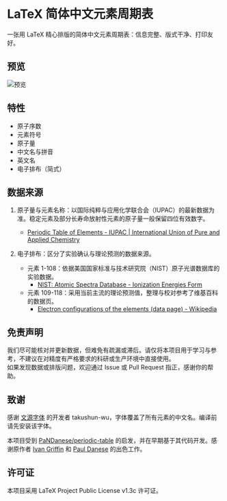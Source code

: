 # LaTeX 简体中文元素周期表

一张用 LaTeX 精心排版的简体中文元素周期表：信息完整、版式干净、打印友好。

## 预览

![预览](Chinese-Periodic-Table.png)

## 特性

- 原子序数
- 元素符号
- 原子量
- 中文名与拼音
- 英文名
- 电子排布（简式）

## 数据来源

1. 原子量与元素名称：以国际纯粹与应用化学联合会（IUPAC）的最新数据为准。稳定元素及部分长寿命放射性元素的原子量一般保留四位有效数字。
   - [Periodic Table of Elements - IUPAC | International Union of Pure and Applied Chemistry](https://iupac.org/what-we-do/periodic-table-of-elements/)

2. 电子排布：区分了实验确认与理论预测的数据来源。
   - 元素 1-108：依据美国国家标准与技术研究院（NIST）原子光谱数据库的实验数据。
     - [NIST: Atomic Spectra Database - Ionization Energies Form](https://physics.nist.gov/PhysRefData/ASD/ionEnergy.html)
   - 元素 109-118：采用当前主流的理论预测值，整理与校对参考了维基百科的数据页。
     - [Electron configurations of the elements (data page) - Wikipedia](https://en.wikipedia.org/wiki/Electron_configurations_of_the_elements_(data_page))

## 免责声明

我们尽可能核对并更新数据，但难免有疏漏或滞后。请仅将本项目用于学习与参考，不建议在对精度有严格要求的科研或生产环境中直接使用。  
如果发现数据或排版问题，欢迎通过 Issue 或 Pull Request 指正，感谢你的帮助。

## 致谢

感谢 [文源字体](https://github.com/takushun-wu/WenYuanFonts) 的开发者 takushun-wu，字体覆盖了所有元素的中文名。编译前请先安装该字体。

本项目受到 [PaNDanese/periodic-table](https://github.com/PaNDanese/periodic-table) 的启发，并在早期基于其代码开发。感谢原作者 [Ivan Griffin](https://github.com/griffini) 和 [Paul Danese](https://github.com/PaNDanese) 的出色工作。

## 许可证

本项目采用 LaTeX Project Public License v1.3c 许可证。
